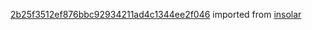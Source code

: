 [2b25f3512ef876bbc92934211ad4c1344ee2f046](https://github.com/insolar/insolar/commit/2b25f3512ef876bbc92934211ad4c1344ee2f046) imported from [insolar](https://github.com/insolar/insolar)

